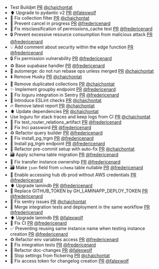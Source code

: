 - Test Buildjet [PR](https://github.com/laminlabs/laminhub/pull/926) [@chaichontat](https://github.com/chaichontat)
- ⬆️ Upgrade to pydantic v2 [PR](https://github.com/laminlabs/laminhub/pull/922) [@falexwolf](https://github.com/falexwolf)
- :bug: Fix collection filter [PR](https://github.com/laminlabs/laminhub/pull/933) [@chaichontat](https://github.com/chaichontat)
- 👷 Prevent cancel in progress [PR](https://github.com/laminlabs/laminhub/pull/931) [@fredericenard](https://github.com/fredericenard)
- 🚚 Fix misclassification of permissions_cache test [PR](https://github.com/laminlabs/laminhub/pull/930) [@fredericenard](https://github.com/fredericenard)
- 🔒 Prevent excessive resource consumption from malicious attack [PR](https://github.com/laminlabs/laminhub/pull/919) [@fredericenard](https://github.com/fredericenard)
- 💡 Add comment about security within the edge function [PR](https://github.com/laminlabs/laminhub/pull/929) [@fredericenard](https://github.com/fredericenard)
- 🔒 Fix permission vulnerability [PR](https://github.com/laminlabs/laminhub/pull/928) [@fredericenard](https://github.com/fredericenard)
- ♻️ Base supabase handler [PR](https://github.com/laminlabs/laminhub/pull/927) [@fredericenard](https://github.com/fredericenard)
- :green_heart: automerge: do not run rebase ops unless merged [PR](https://github.com/laminlabs/laminhub/pull/925) [@chaichontat](https://github.com/chaichontat)
- :arrow_down: Remove Husky [PR](https://github.com/laminlabs/laminhub/pull/923) [@chaichontat](https://github.com/chaichontat)
- :bug: Remove duplicated collections [PR](https://github.com/laminlabs/laminhub/pull/917) [@chaichontat](https://github.com/chaichontat)
- ✨ Implement groupby endpoint [PR](https://github.com/laminlabs/laminhub/pull/893) [@fredericenard](https://github.com/fredericenard)
- 🐛 Fix loguru integration in Sentry [PR](https://github.com/laminlabs/laminhub/pull/913) [@fredericenard](https://github.com/fredericenard)
- :construction_worker: Introduce ESLint checks [PR](https://github.com/laminlabs/laminhub/pull/912) [@chaichontat](https://github.com/chaichontat)
- :fire: Remove latest report [PR](https://github.com/laminlabs/laminhub/pull/911) [@chaichontat](https://github.com/chaichontat)
- :arrow_up: Update dependencies [PR](https://github.com/laminlabs/laminhub/pull/910) [@chaichontat](https://github.com/chaichontat)
- Use loguru for stack traces and keep logs from CI [PR](https://github.com/laminlabs/laminhub/pull/908) [@chaichontat](https://github.com/chaichontat)
- 💚 Fix test_router_relations_artifact [PR](https://github.com/laminlabs/laminhub/pull/907) [@fredericenard](https://github.com/fredericenard)
- 💚 Fix lnci password [PR](https://github.com/laminlabs/laminhub/pull/906) [@fredericenard](https://github.com/fredericenard)
- ♻️ Refactor query builder [PR](https://github.com/laminlabs/laminhub/pull/819) [@fredericenard](https://github.com/fredericenard)
- 💚 Fix install_pg_trgm [PR](https://github.com/laminlabs/laminhub/pull/903) [@fredericenard](https://github.com/fredericenard)
- 🚀 Install pg_trgm endpoint [PR](https://github.com/laminlabs/laminhub/pull/901) [@fredericenard](https://github.com/fredericenard)
- 👷 Refactor pre-commit setup with auto-fix [PR](https://github.com/laminlabs/laminhub/pull/892) [@chaichontat](https://github.com/chaichontat)
- 🗃️ Apply schema table migration [PR](https://github.com/laminlabs/laminhub/pull/890) [@fredericenard](https://github.com/fredericenard)
- 🐛 Fix transfer instance ownership [PR](https://github.com/laminlabs/laminhub/pull/888) [@fredericenard](https://github.com/fredericenard)
- 🗃️ Make `json` field from `schema` table nullable [PR](https://github.com/laminlabs/laminhub/pull/886) [@fredericenard](https://github.com/fredericenard)
- 🐛 Enable accessing hub db prod without AWS credentials [PR](https://github.com/laminlabs/laminhub/pull/885) [@fredericenard](https://github.com/fredericenard)
- ⬆️ Upgrade lamindb [PR](https://github.com/laminlabs/laminhub/pull/887) [@fredericenard](https://github.com/fredericenard)
- 💚 Replace GITHUB_TOKEN by GH_LAMINAPP_DEPLOY_TOKEN [PR](https://github.com/laminlabs/laminhub/pull/882) [@fredericenard](https://github.com/fredericenard)
- 🐛 Fix sentry issues [PR](https://github.com/laminlabs/laminhub/pull/879) [@chaichontat](https://github.com/chaichontat)
- 💚 Merge integration tests and deployment in the same workflow [PR](https://github.com/laminlabs/laminhub/pull/877) [@fredericenard](https://github.com/fredericenard)
- ⬆️ Upgrade lamindb [PR](https://github.com/laminlabs/laminhub/pull/871) [@falexwolf](https://github.com/falexwolf)
- 💚 Fix CI [PR](https://github.com/laminlabs/laminhub/pull/876) [@fredericenard](https://github.com/fredericenard)
- ✅ Preventing reusing same instance name when testing instance creation [PR](https://github.com/laminlabs/laminhub/pull/875) [@fredericenard](https://github.com/fredericenard)
- ♻️ Refactor env variables access [PR](https://github.com/laminlabs/laminhub/pull/873) [@fredericenard](https://github.com/fredericenard)
- 💚 Fix integration tests [PR](https://github.com/laminlabs/laminhub/pull/872) [@fredericenard](https://github.com/fredericenard)
- 👷 Refactor doc-changes [PR](https://github.com/laminlabs/laminhub/pull/860) [@falexwolf](https://github.com/falexwolf)
- 🐛 Stop settings from flickering [PR](https://github.com/laminlabs/laminhub/pull/858) [@chaichontat](https://github.com/chaichontat)
- 👷 Fix access token for changelog creation [PR](https://github.com/laminlabs/laminhub/pull/857) [@falexwolf](https://github.com/falexwolf)
